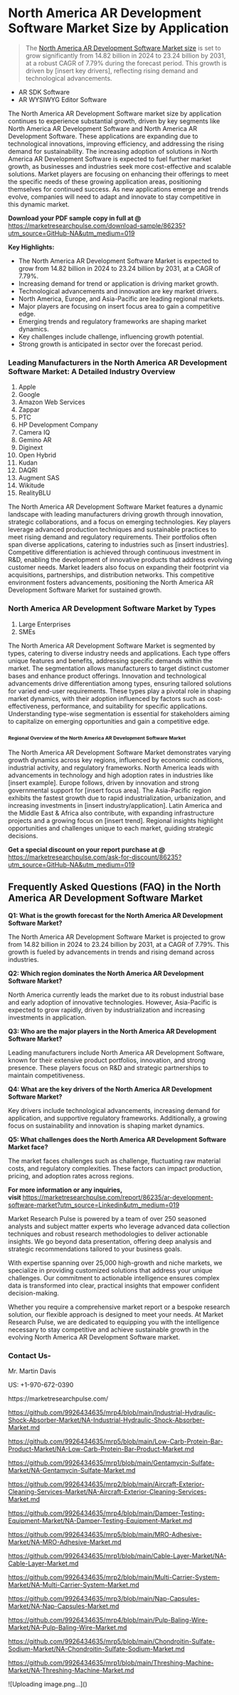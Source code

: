 <h1>North America AR Development Software Market&nbsp;Size by Application</h1><blockquote><p>The <a href="https://marketresearchpulse.com/download-sample/86235?utm_source=GitHub-NA&amp;utm_medium=019">North America AR Development Software Market size</a> is set to grow significantly from 14.82 billion in 2024 to 23.24 billion by 2031, at a robust CAGR of 7.79% during the forecast period. This growth is driven by [insert key drivers], reflecting rising demand and technological advancements.</p></blockquote><ul><li>AR SDK Software <li> AR WYSIWYG Editor Software</li></ul><p>The North America AR Development Software market size by application continues to experience substantial growth, driven by key segments like North America AR Development Software and North America AR Development Software. These applications are expanding due to technological innovations, improving efficiency, and addressing the rising demand for sustainability. The increasing adoption of solutions in North America AR Development Software is expected to fuel further market growth, as businesses and industries seek more cost-effective and scalable solutions. Market players are focusing on enhancing their offerings to meet the specific needs of these growing application areas, positioning themselves for continued success. As new applications emerge and trends evolve, companies will need to adapt and innovate to stay competitive in this dynamic market.</p><p><strong>Download your PDF sample copy in full at @ </strong><a href="https://marketresearchpulse.com/download-sample/86235?utm_source=GitHub-NA&amp;utm_medium=019">https://marketresearchpulse.com/download-sample/86235?utm_source=GitHub-NA&amp;utm_medium=019</a></p><p><strong>Key Highlights: </strong></p><ul><li>The North America AR Development Software Market is expected to grow from 14.82 billion in 2024 to 23.24 billion by 2031, at a CAGR of 7.79%.</li><li>Increasing demand for trend or application is driving market growth.</li><li>Technological advancements and innovation are key market drivers.</li><li>North America, Europe, and Asia-Pacific are leading regional markets.</li><li>Major players are focusing on insert focus area to gain a competitive edge.</li><li>Emerging trends and regulatory frameworks are shaping market dynamics.</li><li>Key challenges include challenge, influencing growth potential.</li><li>Strong growth is anticipated in sector over the forecast period.</li></ul><h3>Leading Manufacturers in the North America AR Development Software Market: A Detailed Industry Overview</h3><ol><li>Apple</li><li>Google</li><li>Amazon Web Services</li><li>Zappar</li><li>PTC</li><li>HP Development Company</li><li>Camera IQ</li><li>Gemino AR</li><li>Diginext</li><li>Open Hybrid</li><li>Kudan</li><li>DAQRI</li><li>Augment SAS</li><li>Wikitude</li><li>RealityBLU</li></ol><div class="flex max-w-full flex-col flex-grow"><div class="min-h-8 text-message flex w-full flex-col items-end gap-2 whitespace-normal break-words [.text-message+&amp;]:mt-5" dir="auto" data-message-author-role="assistant" data-message-id="fd8432e4-4910-450d-b182-61b7bfb0a01f" data-message-model-slug="gpt-4o"><div class="flex w-full flex-col gap-1 empty:hidden first:pt-[3px]"><div class="markdown prose w-full break-words dark:prose-invert light"><p>The North America AR Development Software Market features a dynamic landscape with leading manufacturers driving growth through innovation, strategic collaborations, and a focus on emerging technologies. Key players leverage advanced production techniques and sustainable practices to meet rising demand and regulatory requirements. Their portfolios often span diverse applications, catering to industries such as [insert industries]. Competitive differentiation is achieved through continuous investment in R&amp;D, enabling the development of innovative products that address evolving customer needs. Market leaders also focus on expanding their footprint via acquisitions, partnerships, and distribution networks. This competitive environment fosters advancements, positioning the North America AR Development Software Market for sustained growth.</p></div></div></div></div><h3>North America AR Development Software Market by Types</h3><ol><li>Large Enterprises <li> SMEs</li></ol><div class="flex max-w-full flex-col flex-grow"><div class="min-h-8 text-message flex w-full flex-col items-end gap-2 whitespace-normal break-words [.text-message+&amp;]:mt-5" dir="auto" data-message-author-role="assistant" data-message-id="084470be-0bb7-4664-bddf-5156b4f41249" data-message-model-slug="gpt-4o-mini"><div class="flex w-full flex-col gap-1 empty:hidden first:pt-[3px]"><div class="markdown prose w-full break-words dark:prose-invert light"><p>The North America AR Development Software Market is segmented by types, catering to diverse industry needs and applications. Each type offers unique features and benefits, addressing specific demands within the market. The segmentation allows manufacturers to target distinct customer bases and enhance product offerings. Innovation and technological advancements drive differentiation among types, ensuring tailored solutions for varied end-user requirements. These types play a pivotal role in shaping market dynamics, with their adoption influenced by factors such as cost-effectiveness, performance, and suitability for specific applications. Understanding type-wise segmentation is essential for stakeholders aiming to capitalize on emerging opportunities and gain a competitive edge.</p></div></div></div></div><h3><span style="font-size: 11px;">Regional Overview of the North America AR Development Software Market</span></h3><div class="flex max-w-full flex-col flex-grow"><div class="min-h-8 text-message flex w-full flex-col items-end gap-2 whitespace-normal break-words [.text-message+&amp;]:mt-5" dir="auto" data-message-author-role="assistant" data-message-id="e9038762-ce64-4e30-91c9-9bd413514231" data-message-model-slug="gpt-4o-mini"><div class="flex w-full flex-col gap-1 empty:hidden first:pt-[3px]"><div class="markdown prose w-full break-words dark:prose-invert light"><p>The North America AR Development Software Market demonstrates varying growth dynamics across key regions, influenced by economic conditions, industrial activity, and regulatory frameworks. North America leads with advancements in technology and high adoption rates in industries like [insert example]. Europe follows, driven by innovation and strong governmental support for [insert focus area]. The Asia-Pacific region exhibits the fastest growth due to rapid industrialization, urbanization, and increasing investments in [insert industry/application]. Latin America and the Middle East &amp; Africa also contribute, with expanding infrastructure projects and a growing focus on [insert trend]. Regional insights highlight opportunities and challenges unique to each market, guiding strategic decisions.</p></div></div></div></div><p><strong>Get a special discount on your report purchase at @ </strong><a href="https://marketresearchpulse.com/ask-for-discount/86235?utm_source=GitHub-NA&amp;utm_medium=019">https://marketresearchpulse.com/ask-for-discount/86235?utm_source=GitHub-NA&amp;utm_medium=019</a></p><h2>Frequently Asked Questions (FAQ) in the North America AR Development Software Market</h2><p><strong>Q1: What is the growth forecast for the North America AR Development Software Market?</strong></p><p>The North America AR Development Software Market is projected to grow from 14.82 billion in 2024 to 23.24 billion by 2031, at a CAGR of 7.79%. This growth is fueled by advancements in trends and rising demand across industries.</p><p><strong>Q2: Which region dominates the North America AR Development Software Market?</strong></p><p>North America currently leads the market due to its robust industrial base and early adoption of innovative technologies. However, Asia-Pacific is expected to grow rapidly, driven by industrialization and increasing investments in application.</p><p><strong>Q3: Who are the major players in the North America AR Development Software Market?</strong></p><p>Leading manufacturers include North America AR Development Software, known for their extensive product portfolios, innovation, and strong presence. These players focus on R&amp;D and strategic partnerships to maintain competitiveness.</p><p><strong>Q4: What are the key drivers of the North America AR Development Software Market?</strong></p><p>Key drivers include technological advancements, increasing demand for application, and supportive regulatory frameworks. Additionally, a growing focus on sustainability and innovation is shaping market dynamics.</p><p><strong>Q5: What challenges does the North America AR Development Software Market face?</strong></p><p>The market faces challenges such as challenge, fluctuating raw material costs, and regulatory complexities. These factors can impact production, pricing, and adoption rates across regions.</p><p><strong>For more information or any inquiries, visit&nbsp;</strong><a href="https://marketresearchpulse.com/report/86235/ar-development-software-market?utm_source=Linkedin&utm_medium=019">https://marketresearchpulse.com/report/86235/ar-development-software-market?utm_source=Linkedin&utm_medium=019</a></p><p>Market Research Pulse is powered by a team of over 250 seasoned analysts and subject matter experts who leverage advanced data collection techniques and robust research methodologies to deliver actionable insights. We go beyond data presentation, offering deep analysis and strategic recommendations tailored to your business goals.</p><p>With expertise spanning over 25,000 high-growth and niche markets, we specialize in providing customized solutions that address your unique challenges. Our commitment to actionable intelligence ensures complex data is transformed into clear, practical insights that empower confident decision-making.</p><p>Whether you require a comprehensive market report or a bespoke research solution, our flexible approach is designed to meet your needs. At Market Research Pulse, we are dedicated to equipping you with the intelligence necessary to stay competitive and achieve sustainable growth in the evolving North America AR Development Software market.</p><h3><strong>Contact Us-</strong></h3><p>Mr. Martin Davis</p><p>US: +1-970-672-0390</p><p>https://marketresearchpulse.com/</p><p><a href="https://github.com/9926434635/mrp4/blob/main/Industrial-Hydraulic-Shock-Absorber-Market/NA-Industrial-Hydraulic-Shock-Absorber-Market.md">https://github.com/9926434635/mrp4/blob/main/Industrial-Hydraulic-Shock-Absorber-Market/NA-Industrial-Hydraulic-Shock-Absorber-Market.md</a></p><p><a href="https://github.com/9926434635/mrp5/blob/main/Low-Carb-Protein-Bar-Product-Market/NA-Low-Carb-Protein-Bar-Product-Market.md">https://github.com/9926434635/mrp5/blob/main/Low-Carb-Protein-Bar-Product-Market/NA-Low-Carb-Protein-Bar-Product-Market.md</a></p><p><a href="https://github.com/9926434635/mrp1/blob/main/Gentamycin-Sulfate-Market/NA-Gentamycin-Sulfate-Market.md">https://github.com/9926434635/mrp1/blob/main/Gentamycin-Sulfate-Market/NA-Gentamycin-Sulfate-Market.md</a></p><p><a href="https://github.com/9926434635/mrp2/blob/main/Aircraft-Exterior-Cleaning-Services-Market/NA-Aircraft-Exterior-Cleaning-Services-Market.md">https://github.com/9926434635/mrp2/blob/main/Aircraft-Exterior-Cleaning-Services-Market/NA-Aircraft-Exterior-Cleaning-Services-Market.md</a></p><p><a href="https://github.com/9926434635/mrp4/blob/main/Damper-Testing-Equipment-Market/NA-Damper-Testing-Equipment-Market.md">https://github.com/9926434635/mrp4/blob/main/Damper-Testing-Equipment-Market/NA-Damper-Testing-Equipment-Market.md</a></p><p><a href="https://github.com/9926434635/mrp5/blob/main/MRO-Adhesive-Market/NA-MRO-Adhesive-Market.md">https://github.com/9926434635/mrp5/blob/main/MRO-Adhesive-Market/NA-MRO-Adhesive-Market.md</a></p><p><a href="https://github.com/9926434635/mrp1/blob/main/Cable-Layer-Market/NA-Cable-Layer-Market.md">https://github.com/9926434635/mrp1/blob/main/Cable-Layer-Market/NA-Cable-Layer-Market.md</a></p><p><a href="https://github.com/9926434635/mrp2/blob/main/Multi-Carrier-System-Market/NA-Multi-Carrier-System-Market.md">https://github.com/9926434635/mrp2/blob/main/Multi-Carrier-System-Market/NA-Multi-Carrier-System-Market.md</a></p><p><a href="https://github.com/9926434635/mrp3/blob/main/Nap-Capsules-Market/NA-Nap-Capsules-Market.md">https://github.com/9926434635/mrp3/blob/main/Nap-Capsules-Market/NA-Nap-Capsules-Market.md</a></p><p><a href="https://github.com/9926434635/mrp4/blob/main/Pulp-Baling-Wire-Market/NA-Pulp-Baling-Wire-Market.md">https://github.com/9926434635/mrp4/blob/main/Pulp-Baling-Wire-Market/NA-Pulp-Baling-Wire-Market.md</a></p><p><a href="https://github.com/9926434635/mrp5/blob/main/Chondroitin-Sulfate-Sodium-Market/NA-Chondroitin-Sulfate-Sodium-Market.md">https://github.com/9926434635/mrp5/blob/main/Chondroitin-Sulfate-Sodium-Market/NA-Chondroitin-Sulfate-Sodium-Market.md</a></p><p><a href="https://github.com/9926434635/mrp1/blob/main/Threshing-Machine-Market/NA-Threshing-Machine-Market.md">https://github.com/9926434635/mrp1/blob/main/Threshing-Machine-Market/NA-Threshing-Machine-Market.md</a></p>
![Uploading image.png…]()
